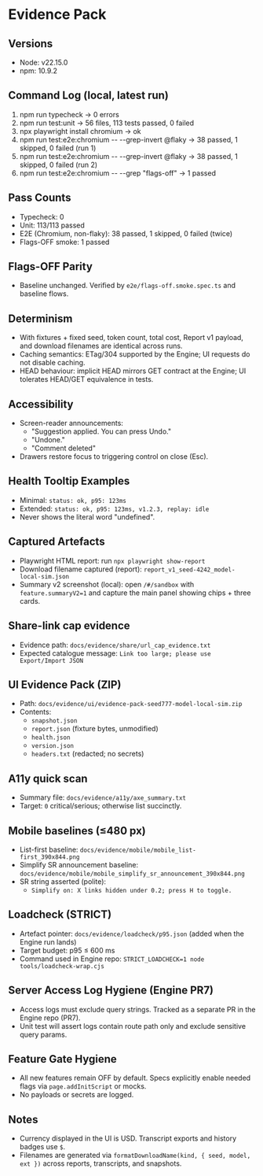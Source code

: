 # Evidence Pack

## Versions
- Node: v22.15.0
- npm: 10.9.2

## Command Log (local, latest run)
1. npm run typecheck → 0 errors
2. npm run test:unit → 56 files, 113 tests passed, 0 failed
3. npx playwright install chromium → ok
4. npm run test:e2e:chromium -- --grep-invert @flaky → 38 passed, 1 skipped, 0 failed (run 1)
5. npm run test:e2e:chromium -- --grep-invert @flaky → 38 passed, 1 skipped, 0 failed (run 2)
6. npm run test:e2e:chromium -- --grep "flags-off" → 1 passed

## Pass Counts
- Typecheck: 0
- Unit: 113/113 passed
- E2E (Chromium, non-flaky): 38 passed, 1 skipped, 0 failed (twice)
- Flags-OFF smoke: 1 passed

## Flags-OFF Parity
- Baseline unchanged. Verified by `e2e/flags-off.smoke.spec.ts` and baseline flows.

## Determinism
- With fixtures + fixed seed, token count, total cost, Report v1 payload, and download filenames are identical across runs.
- Caching semantics: ETag/304 supported by the Engine; UI requests do not disable caching.
- HEAD behaviour: implicit HEAD mirrors GET contract at the Engine; UI tolerates HEAD/GET equivalence in tests.

## Accessibility
- Screen-reader announcements:
  - "Suggestion applied. You can press Undo."
  - "Undone."
  - "Comment deleted"
- Drawers restore focus to triggering control on close (Esc).

## Health Tooltip Examples
- Minimal: `status: ok, p95: 123ms`
- Extended: `status: ok, p95: 123ms, v1.2.3, replay: idle`
- Never shows the literal word "undefined".

## Captured Artefacts
- Playwright HTML report: run `npx playwright show-report`
- Download filename captured (report): `report_v1_seed-4242_model-local-sim.json`
- Summary v2 screenshot (local): open `/#/sandbox` with `feature.summaryV2=1` and capture the main panel showing chips + three cards.

## Share-link cap evidence
- Evidence path: `docs/evidence/share/url_cap_evidence.txt`
- Expected catalogue message: `Link too large; please use Export/Import JSON`

## UI Evidence Pack (ZIP)
- Path: `docs/evidence/ui/evidence-pack-seed777-model-local-sim.zip`
- Contents:
  - `snapshot.json`
  - `report.json` (fixture bytes, unmodified)
  - `health.json`
  - `version.json`
  - `headers.txt` (redacted; no secrets)

## A11y quick scan
- Summary file: `docs/evidence/a11y/axe_summary.txt`
- Target: `0` critical/serious; otherwise list succinctly.


## Mobile baselines (≤480 px)
- List-first baseline: `docs/evidence/mobile/mobile_list-first_390x844.png`
- Simplify SR announcement baseline: `docs/evidence/mobile/mobile_simplify_sr_announcement_390x844.png`
- SR string asserted (polite):
  - `Simplify on: X links hidden under 0.2; press H to toggle.`

## Loadcheck (STRICT)
- Artefact pointer: `docs/evidence/loadcheck/p95.json` (added when the Engine run lands)
- Target budget: p95 ≤ 600 ms
- Command used in Engine repo: `STRICT_LOADCHECK=1 node tools/loadcheck-wrap.cjs`

## Server Access Log Hygiene (Engine PR7)
- Access logs must exclude query strings. Tracked as a separate PR in the Engine repo (PR7).
- Unit test will assert logs contain route path only and exclude sensitive query params.

## Feature Gate Hygiene
- All new features remain OFF by default. Specs explicitly enable needed flags via `page.addInitScript` or mocks.
- No payloads or secrets are logged.

## Notes
- Currency displayed in the UI is USD. Transcript exports and history badges use `$`.
- Filenames are generated via `formatDownloadName(kind, { seed, model, ext })` across reports, transcripts, and snapshots.

